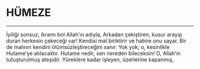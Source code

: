 # HÜMEZE
---
İyiliği sonsuz, ikramı bol Allah’ın adıyla,
Arkadan çekiştiren, kusur arayıp duran herkesin çekeceği var!
Kendisi mal biriktirir ve habire onu sayar.
Bir de malının kendini ölümsüzleştireceğini sanır.
Yok yok; o, kesinlikle Hutame’ye atılacaktır.
Hutame nedir, sen nereden bileceksin!
O, Allah’ın tutuşturulmuş ateşidir.
Yüreklere kadar işleyen,
üzerlerine kapanmış,